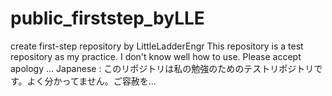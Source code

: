 # public_firststep_byLLE
create first-step repository by LittleLadderEngr
This repository is a test repository as my practice. I don't know well how to use. Please accept apology ...
Japanese : このリポジトリは私の勉強のためのテストリポジトリです。よく分かってません。ご容赦を...

